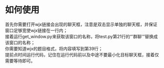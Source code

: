 # 如何使用
首先你需要打开wjx链接会出现的聊天框，注意是双击显示单独的聊天框，并保证窗口足够宽使wjx链接在一行内；  
接着运行get_window.py来获取该窗口的名称，将test.py第21行的“'群聊'”替换成该窗口的名称；  
你需要知道wjx的题目格式，将内容填写到第39行；  
提前点时间运行代码，记住在运行代码前以及中途不要最小化目标聊天框，接着仅需要等待即可。
